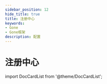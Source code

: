 ```yaml
---
sidebar_position: 12
hide_title: true
title: 注册中心
keywords:
- Gone
- Gone框架
description: 配置
---
```


# 注册中心


import DocCardList from '@theme/DocCardList';

<DocCardList />